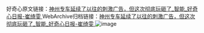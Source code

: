 好奇心原文链接：[神州专车延续了以往的刺激广告，但这次彻底玩砸了_智能_好奇心日报-崔绮雯 ](https://www.qdaily.com/articles/11251.html)
WebArchive归档链接：[神州专车延续了以往的刺激广告，但这次彻底玩砸了_智能_好奇心日报-崔绮雯 ](http://web.archive.org/web/20190623164105/https://www.qdaily.com/articles/11251.html)
![image](http://ww3.sinaimg.cn/large/007d5XDply1g3wdg37k59j30u06qvb29)